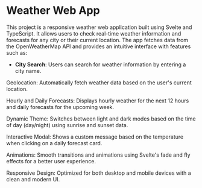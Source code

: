 # Weather Web App

This project is a responsive weather web application built using Svelte and TypeScript. It allows users to check real-time weather information and forecasts for any city or their current location. The app fetches data from the OpenWeatherMap API and provides an intuitive interface with features such as:





- **City Search**: Users can search for weather information by entering a city name.



Geolocation: Automatically fetch weather data based on the user's current location.



Hourly and Daily Forecasts: Displays hourly weather for the next 12 hours and daily forecasts for the upcoming week.



Dynamic Theme: Switches between light and dark modes based on the time of day (day/night) using sunrise and sunset data.



Interactive Modal: Shows a custom message based on the temperature when clicking on a daily forecast card.



Animations: Smooth transitions and animations using Svelte's fade and fly effects for a better user experience.



Responsive Design: Optimized for both desktop and mobile devices with a clean and modern UI.
